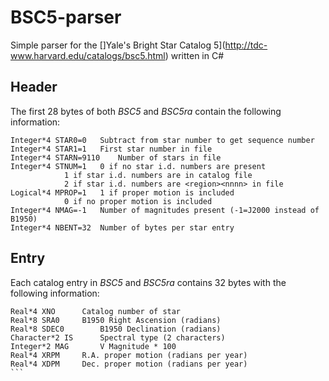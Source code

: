 # BSC5-parser
Simple parser for the []Yale's Bright Star Catalog 5](http://tdc-www.harvard.edu/catalogs/bsc5.html) written in C#


## Header
The first 28 bytes of both <i>BSC5</i> and <i>BSC5ra</i> contain the
following information:
```
Integer*4 STAR0=0	Subtract from star number to get sequence number
Integer*4 STAR1=1	First star number in file
Integer*4 STARN=9110  	Number of stars in file
Integer*4 STNUM=1	0 if no star i.d. numbers are present
			1 if star i.d. numbers are in catalog file
			2 if star i.d. numbers are <region><nnnn> in file
Logical*4 MPROP=1	1 if proper motion is included
			0 if no proper motion is included
Integer*4 NMAG=-1	Number of magnitudes present (-1=J2000 instead of B1950)
Integer*4 NBENT=32	Number of bytes per star entry
```

## Entry
Each catalog entry in <i>BSC5</i> and <i>BSC5ra</i> contains 32 bytes with
the following information:
````
Real*4 XNO		Catalog number of star
Real*8 SRA0		B1950 Right Ascension (radians)
Real*8 SDEC0		B1950 Declination (radians)
Character*2 IS		Spectral type (2 characters)
Integer*2 MAG		V Magnitude * 100
Real*4 XRPM		R.A. proper motion (radians per year)
Real*4 XDPM		Dec. proper motion (radians per year)
```